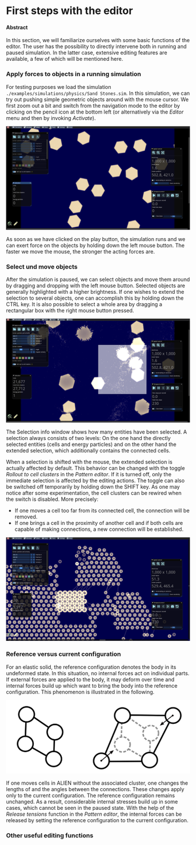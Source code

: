# First steps with the editor

#### Abstract

In this section, we will familiarize ourselves with some basic functions of the editor. The user has the possibility to directly intervene both in running and paused simulation. In the latter case, extensive editing features are available, a few of which will be mentioned here.

### Apply forces to objects in a running simulation

For testing purposes we load the simulation `./examples/simulations/physics/Sand Stones.sim`. In this simulation, we can try out pushing simple geometric objects around with the mouse cursor. We first zoom out a bit and switch from the navigation mode to the editor by clicking on the pencil icon at the bottom left (or alternatively via the _Editor_ menu and then by invoking _Activate_).

![Initial configuration of Sand Stones.sim](<../.gitbook/assets/sand stones.png>)

As soon as we have clicked on the play button, the simulation runs and we can exert force on the objects by holding down the left mouse button. The faster we move the mouse, the stronger the acting forces are.

### Select und move objects

After the simulation is paused, we can select objects and move them around by dragging and dropping with the left mouse button. Selected objects are generally highlighted with a higher brightness. If one wishes to extend the selection to several objects, one can accomplish this by holding down the CTRL key. It is also possible to select a whole area by dragging a rectangular box with the right mouse button pressed.

![Rectangular selection area](<../.gitbook/assets/rectangular selection.png>)

The Selection info window shows how many entities have been selected. A selection always consists of two levels: On the one hand the directly selected entities (cells and energy particles) and on the other hand the extended selection, which additionally contains the connected cells.

When a selection is shifted with the mouse, the extended selection is actually affected by default. This behavior can be changed with the toggle _Rollout to cell clusters_ in the _Pattern editor_. If it is turned off, only the immediate selection is affected by the editing actions. The toggle can also be switched off temporarily by holding down the SHIFT key. As one may notice after some experimentation, the cell clusters can be rewired when the switch is disabled. More precisely:

* If one moves a cell too far from its connected cell, the connection will be removed.
* If one brings a cell in the proximity of another cell and if both cells are capable of making connections, a new connection will be established.

![Rewire cell clusters](../.gitbook/assets/rewiring.png)

### Reference versus current configuration

For an elastic solid, the reference configuration denotes the body in its undeformed state. In this situation, no internal forces act on individual parts. If external forces are applied to the body, it may deform over time and internal forces build up which want to bring the body into the reference configuration. This phenomenon is illustrated in the following.

![Left: reference configuration, Right: current configuration after deformation](../.gitbook/assets/configuration.svg)

If one moves cells in ALIEN without the associated cluster, one changes the lengths of and the angles between the connections. These changes apply only to the current configuration. The reference configuration remains unchanged. As a result, considerable internal stresses build up in some cases, which cannot be seen in the paused state. With the help of the _Release tensions_ function in the _Pattern editor_, the internal forces can be released by setting the reference configuration to the current configuration.

### Other useful editing functions

